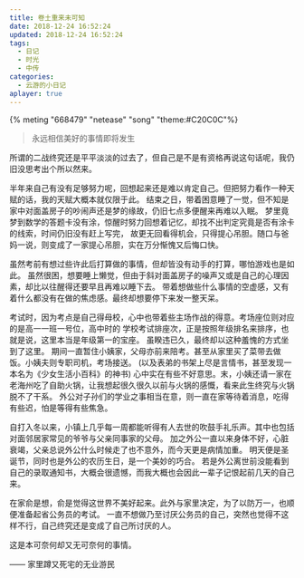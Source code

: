 ```yaml
---
title: 卷土重来未可知
date: 2018-12-24 16:52:24
updated: 2018-12-24 16:52:24
tags:
  - 日记
  - 时光
  - 中传
categories:
  - 云游的小日记
aplayer: true
---
```


{% meting "668479" "netease" "song" "theme:#C20C0C"%}

> 永远相信美好的事情即将发生

<!-- more -->

所谓的二战终究还是平平淡淡的过去了，但自己是不是有资格再说这句话呢，我仍旧没思考出个所以然来。

半年来自己有没有足够努力呢，回想起来还是难以肯定自己。但把努力看作一种天赋的话，我的天赋大概本就仅限于此。
结束之日，带着困意睡了一觉，但不知是家中对面盖房子的吵闹声还是梦的缘故，仍旧七点多便醒来再难以入眠。
梦里竟梦到数学的答题卡没有涂，惊醒时努力回想着记忆，却找不出判定究竟是否有涂卡的线索，时间仍旧没有赶上写完，
故更无回看得机会，只得提心吊胆。随口与爸妈一说，则变成了一家提心吊胆，实在万分惭愧又后悔口快。

虽然考前有想过些许此后打算做的事情，但却皆没有动手的打算，哪怕游戏也是如此。
虽然很困，想要睡上懒觉，但由于斜对面盖房子的噪声又或是自己的心理因素，却比以往醒得还要早且再难以睡下去。
带着想做些什么事情的空虚感，又有着什么都没有在做的焦虑感。最终却想要停下来发一整天呆。

考试时，因为考点是自己得母校，心中也带着些主场作战的得意。考场座位则对应的是高一一班一号位，高中时的
学校考试排座次，正是按照年级排名来排序，也就是说，这里本当是年级第一的宝座。
虽睽违已久，最终却以这种羞愧的方式坐到了这里。
期间一直暂住小姨家，父母亦前来陪考。甚至从家里买了菜带去做饭。小姨夫则专职司机，考场接送。
(以及表弟的书架上尽是言情书，甚至发现一本名为《少女生活小百科》的神书)
心中实在有些不好意思。末，小姨还请一家在老海州吃了自助火锅，让我想起很久很久以前与火锅的感慨，看来此生终究与火锅脱不了干系。
外公对子孙们的学业之事相当在意，则一直在家等待着消息，吃得有些迟，怕是等得有些焦急。

自打入冬以来，小镇上几乎每一周都能听得有人去世的吹鼓手礼乐声。其中也包括对面邻居家常见的爷爷与父亲同事家的父母。
加之外公一直以来身体不好，心脏衰竭，父亲总说外公什么时候走了也不意外，而今天更是病情加重。
明天便是圣诞节，同时也是外公的农历生日，是一个美妙的巧合。
若是外公离世前没能看到自己的录取通知书，大概会很遗憾，而我大概也会因此一辈子记恨起前几天的自己来。

在家俞是想，俞是觉得这世界不美好起来。此外与家里决定，为了以防万一，也顺便准备起省公务员的考试。
一直不想做乃至讨厌公务员的自己，突然也觉得不这样不行，自己终究还是变成了自己所讨厌的人。

这是本可奈何却又无可奈何的事情。

—— 家里蹲又死宅的无业游民
